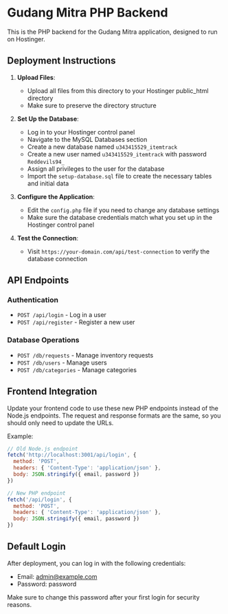 # Gudang Mitra PHP Backend

This is the PHP backend for the Gudang Mitra application, designed to run on Hostinger.

## Deployment Instructions

1. **Upload Files**:
   - Upload all files from this directory to your Hostinger public_html directory
   - Make sure to preserve the directory structure

2. **Set Up the Database**:
   - Log in to your Hostinger control panel
   - Navigate to the MySQL Databases section
   - Create a new database named `u343415529_itemtrack`
   - Create a new user named `u343415529_itemtrack` with password `Reddevils94_`
   - Assign all privileges to the user for the database
   - Import the `setup-database.sql` file to create the necessary tables and initial data

3. **Configure the Application**:
   - Edit the `config.php` file if you need to change any database settings
   - Make sure the database credentials match what you set up in the Hostinger control panel

4. **Test the Connection**:
   - Visit `https://your-domain.com/api/test-connection` to verify the database connection

## API Endpoints

### Authentication
- `POST /api/login` - Log in a user
- `POST /api/register` - Register a new user

### Database Operations
- `POST /db/requests` - Manage inventory requests
- `POST /db/users` - Manage users
- `POST /db/categories` - Manage categories

## Frontend Integration

Update your frontend code to use these new PHP endpoints instead of the Node.js endpoints. The request and response formats are the same, so you should only need to update the URLs.

Example:
```javascript
// Old Node.js endpoint
fetch('http://localhost:3001/api/login', {
  method: 'POST',
  headers: { 'Content-Type': 'application/json' },
  body: JSON.stringify({ email, password })
})

// New PHP endpoint
fetch('/api/login', {
  method: 'POST',
  headers: { 'Content-Type': 'application/json' },
  body: JSON.stringify({ email, password })
})
```

## Default Login

After deployment, you can log in with the following credentials:
- Email: admin@example.com
- Password: password

Make sure to change this password after your first login for security reasons.

